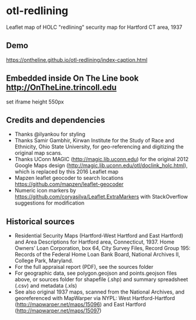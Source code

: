 # otl-redlining
Leaflet map of HOLC "redlining" security map for Hartford CT area, 1937

## Demo
https://ontheline.github.io/otl-redlining/index-caption.html

## Embedded inside On The Line book http://OnTheLine.trincoll.edu
set iframe height 550px

## Credits and dependencies
- Thanks @ilyankou for styling
- Thanks Samir Gambhir, Kirwan Institute for the Study of Race and Ethnicity, Ohio State University, for geo-referencing and digitizing the original map scans.
- Thanks UConn MAGIC (http://magic.lib.uconn.edu) for the original 2012 Google Maps design (http://magic.lib.uconn.edu/otl/doclink_holc.html), which is replaced by this 2016 Leaflet map
- Mapzen leaflet geocoder to search locations https://github.com/mapzen/leaflet-geocoder
- Numeric icon markers by https://github.com/coryasilva/Leaflet.ExtraMarkers with StackOverflow suggestions for modification

## Historical sources
- Residential Security Maps (Hartford-West Hartford and East Hartford) and Area Descriptions for Hartford area, Connecticut, 1937. Home Owners’ Loan Corporation, box 64, City Survey Files, Record Group 195: Records of the Federal Home Loan Bank Board, National Archives II, College Park, Maryland.
- For the full appraisal report (PDF), see the sources folder
- For geographic data, see polygon.geojson and points.geojson files above, or sources folder for shapefile (.shp) and summary spreadsheet (.csv) and metadata (.xls)
- See also original 1937 maps, scanned from the National Archives, and georeferenced with MapWarper via NYPL: West Hartford-Hartford (http://mapwarper.net/maps/15096) and East Hartford (http://mapwarper.net/maps/15097)
